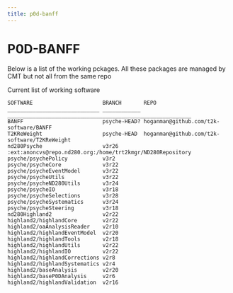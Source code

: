```yaml
---
title: p0d-banff
---
```


P0D-BANFF
=========

Below is a list of the working pckages. All these packages are managed by CMT but not all from the same repo

Current list of working software 

    SOFTWARE                      BRANCH       REPO
    _____________________________ ____________ __________________________________________________________
    BANFF                         psyche-HEAD? hoganman@github.com/t2k-software/BANFF
    T2KReWeight                   psyche-HEAD  hoganman@github.com/t2k-software/T2KReWeight
    nd280Psyche                   v3r26        :ext:anoncvs@repo.nd280.org:/home/trt2kmgr/ND280Repository
    psyche/psychePolicy           v3r2 
    psyche/psycheCore             v3r22
    psyche/psycheEventModel       v3r22
    psyche/psycheUtils            v3r22
    psyche/psycheND280Utils       v3r24
    psyche/psycheIO               v3r18
    psyche/psycheSelections       v3r28
    psyche/psycheSystematics      v3r24
    psyche/psycheSteering         v3r18
    nd280Highland2                v2r22
    highland2/highlandCore        v2r22
    highland2/oaAnalysisReader    v2r10
    highland2/highlandEventModel  v2r20
    highland2/highlandTools       v2r18
    highland2/highlandUtils       v2r22
    highland2/highlandIO          v2r22
    highland2/highlandCorrections v2r8
    highland2/highlandSystematics v2r4
    highland2/baseAnalysis        v2r20
    highland2/baseP0DAnalysis     v2r6
    highland2/highlandValidation  v2r16

